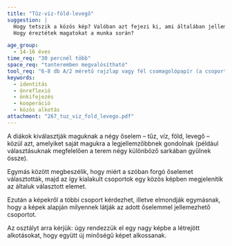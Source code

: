 ```yaml
---
title: "Tűz-víz-föld-levegő"
suggestion: | 
  Hogy tetszik a közös kép? Valóban azt fejezi ki, ami általában jellemző az osztályra? 
  Hogy éreztétek magatokat a munka során?

age_group:
  - 14-16 éves
time_req: "30 percnél több"
space_req: "tanteremben megvalósítható"
tool_req: "6-8 db A/2 méretű rajzlap vagy fél csomagolópapír (a csoportlétszám osztva 4-gyel), filctoll és zsírkréta a szükséges mennyiségű csoportnak, ragasztógyurma vagy rajzszög a képek felhelyezéséhez"
keywords: 
  - identitás
  - önreflexió
  - önkifejezés
  - kooperáció
  - közös alkotás
attachment: "267_tuz_viz_fold_levego.pdf"
---
```


A diákok kiválasztják maguknak a négy őselem – tűz, víz, föld, levegő – közül azt, amelyiket saját magukra a legjellemzőbbnek gondolnak (például választásuknak megfelelően a terem négy különböző sarkában gyűlnek össze).

Egymás között megbeszélik, hogy miért a szóban forgó őselemet választották, majd az így kialakult csoportok egy közös képben megjelenítik az általuk választott elemet.

Ezután a képekről a többi csoport kérdezhet, illetve elmondják egymásnak, hogy a képek alapján milyennek látják az adott őselemmel jellemezhető csoportot.

Az osztályt arra kérjük: úgy rendezzük el egy nagy képbe a létrejött alkotásokat, hogy együtt új minőségű képet alkossanak.
  
  
